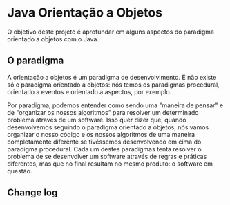 
# Java Orientação a Objetos

O objetivo deste projeto é aprofundar em alguns aspectos do paradigma orientado a objetos com o Java.



## O paradigma
A orientação a objetos é um paradigma de desenvolvimento. E não existe só o paradigma orientado a objetos: nós temos os paradigmas procedural, orientado a eventos e orientado a aspectos, por exemplo.

Por paradigma, podemos entender como sendo uma "maneira de pensar" e de "organizar os nossos algoritmos” para resolver um determinado problema através de um software. Isso quer dizer que, quando desenvolvemos seguindo o paradigma orientado a objetos, nós vamos organizar o nosso código e os nossos algoritmos de uma maneira completamente diferente se tivéssemos desenvolvendo em cima do paradigma procedural. Cada um destes paradigmas tenta resolver o problema de se desenvolver um software através de regras e práticas diferentes, mas que no final resultam no mesmo produto: o software em questão.



## Change log